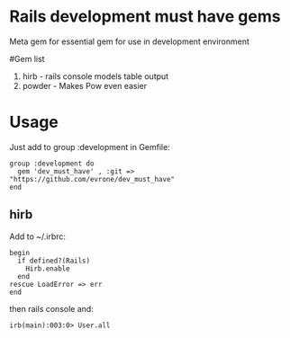 # Rails development must have gems

Meta gem for essential gem for use in development environment

#Gem list

1. hirb - rails console models table output
1. powder - Makes Pow even easier

# Usage

Just add to group :development in Gemfile:

```
group :development do
  gem 'dev_must_have' , :git => "https://github.com/evrone/dev_must_have"
end
```

## hirb

Add to ~/.irbrc:

```
begin
  if defined?(Rails)
    Hirb.enable
  end
rescue LoadError => err
end
```

then rails console and:

```
irb(main):003:0> User.all
```
